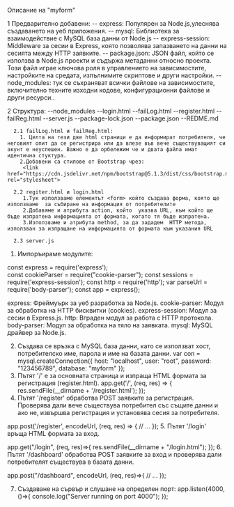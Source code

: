 Описание на "myform"

1 Предварително добавени:
  -- express: Популярен за Node.js,улеснява създаването на уеб приложения.
  -- mysql: Библиотека за взаимодействие с MySQL база данни от Node.js
  -- express-session: Middleware за сесии в Express, която позволява запазването на данни на сесията между HTTP заявките.
  -- package.json: JSON файл, който се използва в Node.js проекти и съдържа метаданни относно проекта. Този файл играе ключова роля в управлението на зависимостите, настройките на средата, изпълнимите скриптове и други настройки.
  -- node_modules: тук  се съхраняват всички файлове на зависимостите, включително техните изходни кодове, конфигурационни файлове и други ресурси..

2 Структура: 
  --node_modules
  --login.html
  --failLog.html
  --register.html
  --failReg.html
  --server.js
  --package-lock.json
  --package.json
  --REDME.md
 
      2.1 failLog.html и failReg.html:
        1. Целта на тези две html страници е да информират потребителя, че неговият опит да се регистрира или да влезе във вече съществуващият си акунт е неуспешен. Важно е да орбележим че и двата файла имат идентична стуктура.
        2.Добавени са стилове от Bootstrap чрез:
         <link href="https://cdn.jsdelivr.net/npm/bootstrap@5.1.3/dist/css/bootstrap.min.css" rel="stylesheet"> 

      2.2 regiter.html и login.html
         1.Тук използваме елементът <form> който създава форма, която ще използваме  за събиране на информация от потребителите
         2.Добавяме и атрибута action, който  указва URL, към който ще бъде изпратена информацията от формата, когато тя бъде изпратена. 
         3.Използваме и атрибута method, за да зададем  HTTP метода, използван за изпращане на информацията от формата към указания URL

      2.3 server.js
 1. Импоръираме модулите: 

 const express = require('express');                            
 const cookieParser = require("cookie-parser");
 const sessions = require('express-session');
 const http = require('http');
 var parseUrl = require('body-parser');
 const app = express();

 express: Фреймуърк за уеб разработка за Node.js.
 cookie-parser: Модул за обработка на HTTP бисквитки (cookies).
 express-session: Модул за сесии в Express.js.
 http: Вграден модул за работа с HTTP протокола.
 body-parser: Модул за обработка на тяло на заявката.
 mysql: MySQL драйвер за Node.js.

 2. Създава се връзка с MySQL база данни, като се използват хост, потребителско име, парола и име на базата данни.
 var con = mysql.createConnection({
    host: "localhost",
    user: "root", 
    password: "123456789", 
    database: "myform"
});
3. Пътят '/' е за основната страница и изпраща HTML формата за регистрация (register.html).
app.get('/', (req, res) => {
    res.sendFile(__dirname + '/register.html');
});
4. Пътят '/register' обработва POST заявките за регистрация. Проверява дали вече съществува потребител със същите данни и ако не, извършва регистрация и установява сесия за потребителя.

app.post('/register', encodeUrl, (req, res) => {
    // ...
});
5. Пътят '/login' връща HTML формата за вход.

app.get("/login", (req, res)=>{
    res.sendFile(__dirname + "/login.html");
});
6. Пътят '/dashboard' обработва POST заявките за вход и проверява дали потребителят съществува в базата данни.

app.post("/dashboard", encodeUrl, (req, res)=>{
    // ...
});

 7. Създаване на сървър и слушане на определен порт:
 app.listen(4000, ()=>{
    console.log("Server running on port 4000");
});
